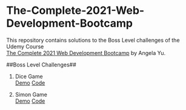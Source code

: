 # The-Complete-2021-Web-Development-Bootcamp
This repository contains solutions to the Boss Level challenges of the Udemy Course <br> [The Complete 2021 Web Development Bootcamp](https://www.udemy.com/course/the-complete-web-development-bootcamp/) by Angela Yu.

##Boss Level Challenges##

1. Dice Game <br>
  [Demo](https://dicegame101.netlify.app/) [Code](https://github.com/MananOO12/The-Complete-2021-Web-Development-Bootcamp/tree/Dicegame)

2. Simon Game <br>
   [Demo](https://simongame102.netlify.app/) [Code](https://github.com/MananOO12/The-Complete-2021-Web-Development-Bootcamp/tree/Simongame)
